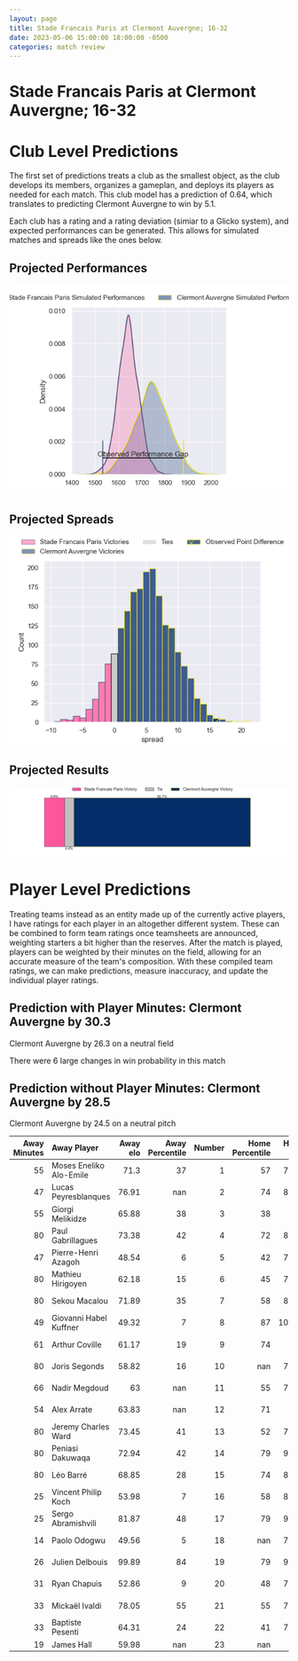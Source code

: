 ```yaml
---  
layout: page  
title: Stade Francais Paris at Clermont Auvergne; 16-32  
date: 2023-05-06 15:00:00 18:00:00 -0500  
categories: match review  
---
```

# Stade Francais Paris at Clermont Auvergne; 16-32

# Club Level Predictions


The first set of predictions treats a club as the smallest object, as the club develops its members, organizes a gameplan, and deploys its players as needed for each match. This club model has a prediction of 0.64, which translates to predicting Clermont Auvergne to win by 5.1.

Each club has a rating and a rating deviation (simiar to a Glicko system), and expected performances can be generated. This allows for simulated matches and spreads like the ones below.
## Projected Performances


![Projected Performances](plots/performances_2023-05-06-ClermontAuvergne-StadeFrancaisParis.png)
## Projected Spreads


![Projected Spreads](plots/spreads_2023-05-06-ClermontAuvergne-StadeFrancaisParis.png)
## Projected Results


![Projected Results](plots/resultbar_2023-05-06-ClermontAuvergne-StadeFrancaisParis.png)
# Player Level Predictions


Treating teams instead as an entity made up of the currently active players, I have ratings for each player in an altogether different system. These can be combined to form team ratings once teamsheets are announced, weighting starters a bit higher than the reserves. After the match is played, players can be weighted by their minutes on the field, allowing for an accurate measure of the team's composition. With these compiled team ratings, we can make predictions, measure inaccuracy, and update the individual player ratings.
## Prediction with Player Minutes: Clermont Auvergne by 30.3


Clermont Auvergne by 26.3 on a neutral field

There were 6 large changes in win probability in this match
## Prediction without Player Minutes: Clermont Auvergne by 28.5


Clermont Auvergne by 24.5 on a neutral pitch



|   Away Minutes | Away Player             |   Away elo |   Away Percentile |   Number |   Home Percentile |   Home elo | Home Player        |   Home Minutes |
|---------------:|:------------------------|-----------:|------------------:|---------:|------------------:|-----------:|:-------------------|---------------:|
|             55 | Moses Eneliko Alo-Emile |      71.3  |                37 |        1 |                57 |      79.66 | Etienne Falgoux    |             61 |
|             47 | Lucas Peyresblanques    |      76.91 |               nan |        2 |                74 |      87.53 | Étienne Fourcade   |             80 |
|             55 | Giorgi Melikidze        |      65.88 |                38 |        3 |                38 |      75.5  | Rabah Slimani      |             54 |
|             80 | Paul Gabrillagues       |      73.38 |                42 |        4 |                72 |      87.51 | Thibault Lanen     |             80 |
|             47 | Pierre-Henri Azagoh     |      48.54 |                 6 |        5 |                42 |      75.35 | Peceli Yato        |             61 |
|             80 | Mathieu Hirigoyen       |      62.18 |                15 |        6 |                45 |      74.34 | Arthur Iturria     |             80 |
|             80 | Sekou Macalou           |      71.89 |                35 |        7 |                58 |      80.33 | Jacobus van Tonder |             47 |
|             49 | Giovanni Habel Kuffner  |      49.32 |                 7 |        8 |                87 |     100.64 | Fritz Lee          |             80 |
|             61 | Arthur Coville          |      61.17 |                19 |        9 |                74 |      90.8  | Baptiste Jauneau   |             55 |
|             80 | Joris Segonds           |      58.82 |                16 |       10 |               nan |      71.81 | Jules Plisson      |             55 |
|             66 | Nadir Megdoud           |      63    |               nan |       11 |                55 |      78.52 | Alivereti Raka     |             80 |
|             54 | Alex Arrate             |      63.83 |               nan |       12 |                71 |      89.8  | George Moala       |             74 |
|             80 | Jeremy Charles Ward     |      73.45 |                41 |       13 |                52 |      78.91 | Irae Simone        |             80 |
|             80 | Peniasi Dakuwaqa        |      72.94 |                42 |       14 |                79 |      92.79 | Damian Penaud      |             80 |
|             80 | Léo Barré               |      68.85 |                28 |       15 |                74 |      89.12 | Alex Newsome       |             80 |
|             25 | Vincent Philip Koch     |      53.98 |                 7 |       16 |                58 |      81.73 | Sebastien Bézy     |             25 |
|             25 | Sergo Abramishvili      |      81.87 |                48 |       17 |                79 |      95.83 | Anthony Belleau    |             25 |
|             14 | Paolo Odogwu            |      49.56 |                 5 |       18 |               nan |      75.31 | Davit Kubriashvili |             26 |
|             26 | Julien Delbouis         |      99.89 |                84 |       19 |                79 |      93.38 | Lucas Dessaigne    |             33 |
|             31 | Ryan Chapuis            |      52.86 |                 9 |       20 |                48 |      75.94 | Judicael Cancoriet |             19 |
|             33 | Mickaël Ivaldi          |      78.05 |                55 |       21 |                55 |      78.81 | Giorgi Beria       |             19 |
|             33 | Baptiste Pesenti        |      64.31 |                24 |       22 |                41 |      74.18 | Julien Heriteau    |              6 |
|             19 | James Hall              |      59.98 |               nan |       23 |               nan |     nan    | nan                |            nan |

